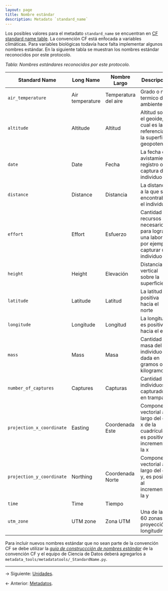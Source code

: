 ```yaml
---
layout: page
title: Nombre estándar
description: Metadato `standard_name`
---
```


Los posibles valores para el metadato `standard_name` se encuentran en [CF standard name
table](http://cfconventions.org/Data/cf-standard-names/current/build/cf-standard-name-table.html).
La convención CF está enfocada a variables climáticas. Para variables biológicas todavía hace falta
implementar algunos nombres estándar. En la siguiente tabla se muestran los nombres estándar
reconocidos por este protocolo.

_Tabla: Nombres estándares reconocidos por este protocolo._

Standard Name             | Long Name       | Nombre Largo         | Descripción
--------------------------|-----------------|----------------------|--------------------------------------------------------------------
`air_temperature`         | Air temperature | Temperatura del aire | Grado o nivel termico del ambiente
`altitude`                | Altitude        | Altitud              | Altitud sobre el geoide, la cual es la referencia de la superficie geopotencial
`date`                    | Date            | Fecha                | La fecha de avistamiento, registro o captura del individuo
`distance`                | Distance        | Distancia            | La distancia a la que se encontraba el individuo
`effort`                  | Effort          | Esfuerzo             | Cantidad de recursos necesarios para lograr una labor, por ejemplo: capturar un individuo
`height`                  | Height          | Elevación            | Distancia vertical sobre la superficie
`latitude`                | Latitude        | Latitud              | La latitud es positiva hacia el norte
`longitude`               | Longitude       | Longitud             | La longitud es positiva hacia el este
`mass`                    | Mass            | Masa                 | Cantidad de masa del individuo dada en gramos o kilogramos
`number_of_captures`      | Captures        | Capturas             | Cantidad de individuos capturados en trampas
`projection_x_coordinate` | Easting         | Coordenada Este      | Componente vectorial a lo largo del eje x de la cuadrícula, es positiva al incrementar la x
`projection_y_coordinate` | Northing        | Coordenada Norte     | Componente vectorial a lo largo del eje y, es positiva al incrementar la y
`time`                    | Time            | Tiempo               | &nbsp;
`utm_zone`                | UTM zone        | Zona UTM             | Una de las 60 zonas de proyección longitudinal

Para incluir nuevos nombres estándar que no sean parte de la convención CF se debe utilizar la
[_guía de construccción de nombres
estándar_](http://cfconventions.org/Data/cf-standard-names/docs/guidelines.html) de la convención
CF y el equipo de Ciencia de Datos deberá agregarlos a `metadata_tools/metadatatools/_StandardName.py`.

---

&rarr; Siguiente: [Unidades](units.html).

&larr; Anterior: [Metadatos](metadatos.html).
